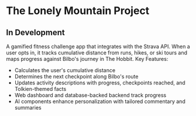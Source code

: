 # The Lonely Mountain Project

## In Development

A gamified fitness challenge app that integrates with the Strava API. When a user opts in, it tracks cumulative distance from runs, hikes, or ski tours and maps progress against Bilbo's journey in The Hobbit.
Key Features:

- Calculates the user's cumulative distance
- Determines the next checkpoint along Bilbo's route
- Updates activity descriptions with progress, checkpoints reached, and Tolkien-themed facts
- Web dashboard and database-backed backend track progress
- AI components enhance personalization with tailored commentary and summaries